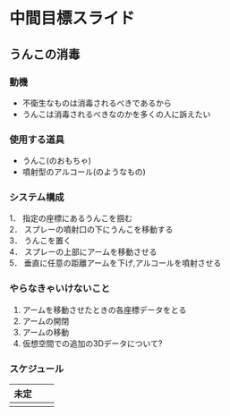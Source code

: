 # 中間目標スライド

## うんこの消毒

### 動機
- 不衛生なものは消毒されるべきであるから
- うんこは消毒されるべきなのかを多くの人に訴えたい

### 使用する道具
- うんこ(のおもちゃ)
- 噴射型のアルコール(のようなもの)

### システム構成
1． 指定の座標にあるうんこを掴む  
2． スプレーの噴射口の下にうんこを移動する  
3． うんこを置く  
4． スプレーの上部にアームを移動させる  
5． 垂直に任意の距離アームを下げ,アルコールを噴射させる  
### やらなきゃいけないこと
1. アームを移動させたときの各座標データをとる  
2. アームの開閉  
3. アームの移動  
4. 仮想空間での追加の3Dデータについて?  
### スケジュール
| 未定 |  |  |
| :----- | -----: | :------: |
|  |   |     |
